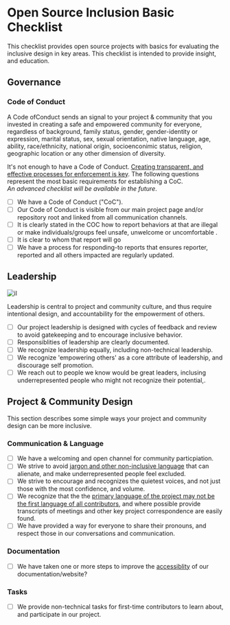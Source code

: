 # Open Source Inclusion Basic Checklist


This checklist provides open source projects with basics for evaluating the inclusive design in key areas.  This checklist is intended to provide insight, and education.

## Governance

### Code of Conduct
A Code ofConduct sends an  signal to your project & community that you invested in creating a safe and empowered community for everyone, regardless of background, family status, gender, gender-identity or expression, marital status, sex, sexual orientation, native language, age, ability, race/ethnicity, national origin, socioenconimic status, religion, geographic location or any other dimension of diversity.

It's not enough to have a Code of Conduct. [Creating transparent, and effective processes for enforcement is key](https://medium.com/mozilla-open-innovation/how-were-making-code-of-conduct-enforcement-real-and-scaling-it-3e382cf94415).  The following questions represent the most basic requirements for establishing a CoC.  
*An advanced checklist will be available in the future*.


- [ ] We have a Code of Conduct ("CoC").
- [ ] Our Code of Conduct is visible from our main project page and/or repository root and linked from all communication channels.
- [ ] It is clearly stated in the COC how to report behaviors at that are illegal or make individuals/groups feel unsafe, unwelcome or uncomfortable .
- [ ] It is clear to whom that report will go
- [ ] We have a process for responding-to reports that ensures reporter, reported and all others impacted are regularly updated.

## Leadership

![il](https://mozilla.github.io/maintainer-cohort/img/il.png)

Leadership is central to project and community culture, and thus require intentional design, and accountability for the empowerment of others. 

- [ ] Our project leadership is designed with cycles of feedback and review to avoid gatekeeping and to encourage inclusive behavior.
- [ ] Responsiblities of leadership are clearly documented.
- [ ] We recognize leadership equally, including non-technical leadership.
- [ ] We recognize 'empowering others' as a core attribute of leadership, and discourage self promotion.
- [ ] We reach out to people we know would be great leaders, inclusing underrepresented people who might not recognize their potential,.

## Project & Community Design
This section describes some simple ways your project and community design can be more inclusive.  

### Communication & Language
- [ ] We have a welcoming and open channel for community particpiation.
- [ ] We strive to avoid [jargon and other non-inclusive language](https://open.buffer.com/inclusive-language-tech/) that can alienate, and make underrepresented people feel excluded.
- [ ] We strive to encourage and recognizes the quietest voices, and not just those with the most confidence, and volume.
- [ ] We recognize that the the [primary language of the project may not be the first language of all contributors](https://docs.openstack.org/doc-contrib-guide/non-native-english-speakers.html), and where possible provide transcripts of meetings and other key project correspondence are easily found.
- [ ] We have provided a way for everyone to share their pronouns, and respect those in our conversations and communication.

### Documentation

- [ ] We have taken one or more steps to improve the [accessiblity](https://www.comprend.com/blog/2017/test-your-websites-accessibility/) of our documentation/website?  

### Tasks
- [ ] We provide non-technical tasks for first-time contributors to learn about, and participate in our project.



